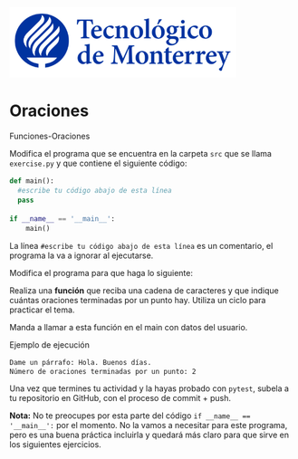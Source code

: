 ![Tec de Monterrey](../../images/logotecmty.png)
# Oraciones
Funciones-Oraciones

Modifica el programa que se encuentra en la carpeta `src` que se llama `exercise.py` y que contiene el siguiente código:

```python
def main():
  #escribe tu código abajo de esta línea
  pass

if __name__ == '__main__':
    main()
```

La línea `#escribe tu código abajo de esta línea` es un comentario, el programa la va a ignorar al ejecutarse.

Modifica el programa para que haga lo siguiente:

Realiza una **función** que reciba una cadena de caracteres y que indique cuántas oraciones terminadas por un punto hay. Utiliza un ciclo para practicar el tema.

Manda a llamar a esta función en el main con datos del usuario. 

Ejemplo de ejecución

```
Dame un párrafo: Hola. Buenos días.
Número de oraciones terminadas por un punto: 2
```

Una vez que termines tu actividad y la hayas probado con `pytest`, subela a tu repositorio en GitHub, con el proceso de commit + push.

**Nota:** No te preocupes por esta parte del código `if __name__ == '__main__':` por el momento. No la vamos a necesitar para este programa, pero es una buena práctica incluirla y quedará más claro para que sirve en los siguientes ejercicios.

[//]: # (Autor: Gil Huesca - ghjuarez at tec.mx)